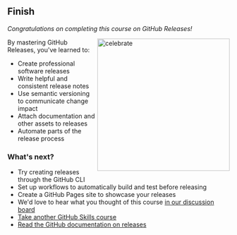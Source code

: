 ## Finish

_Congratulations on completing this course on GitHub Releases!_

<img src=https://octodex.github.com/images/constructocat2.jpg alt=celebrate width=300 align=right>

By mastering GitHub Releases, you've learned to:
- Create professional software releases
- Write helpful and consistent release notes
- Use semantic versioning to communicate change impact
- Attach documentation and other assets to releases
- Automate parts of the release process

### What's next?

- Try creating releases through the GitHub CLI
- Set up workflows to automatically build and test before releasing
- Create a GitHub Pages site to showcase your releases
- We'd love to hear what you thought of this course [in our discussion board](https://github.com/orgs/skills/discussions)
- [Take another GitHub Skills course](https://github.com/skills)
- [Read the GitHub documentation on releases](https://docs.github.com/en/repositories/releasing-projects-on-github/about-releases)
